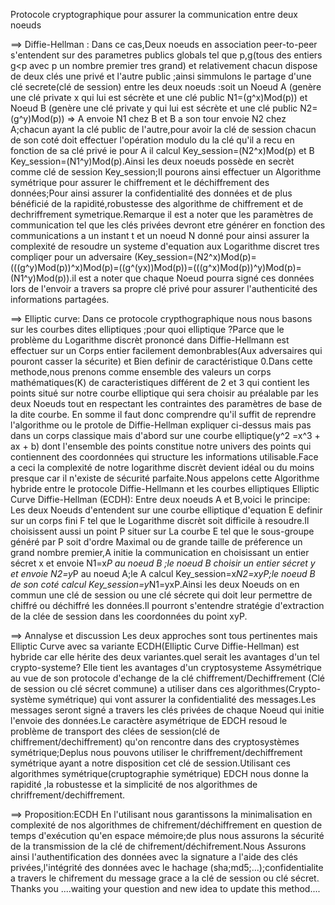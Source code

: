 
Protocole cryptographique pour assurer la communication entre deux noeuds

==> Diffie-Hellman :
  Dans ce cas,Deux noeuds en association peer-to-peer s'entendent sur des parametres publics globals tel que p,g(tous des entiers g<p avec p un nombre premier tres grand) et relativement chacun dispose de deux clés une privé et l'autre public ;ainsi simmulons le partage d'une clé secrete(clé de session) entre les deux noeuds :soit un Noeud A (genère une clé private x qui lui est sécrète et une clé public N1=(g^x)Mod(p)) et Noeud B (genère une clé private y qui lui est sécrète et une clé public N2=(g^y)Mod(p)) => A envoie N1 chez B et B a son tour envoie N2 chez A;chacun ayant la clé public de l'autre,pour avoir la clé de session chacun de son coté doit effectuer l'opération modulo du la clé qu'il a recu en fonction de sa clé privé ie pour A il calcul Key_session=(N2^x)Mod(p) et B Key_session=(N1^y)Mod(p).Ainsi les deux noeuds possède en secrèt comme clé de session Key_session;Il pourons ainsi effectuer un Algorithme symétrique pour assurer le chiffrement et le déchiffrement des données;Pour ainsi assurer la confidentialité des données et de plus bénéficié de la rapidité,robustesse des algorithme de chiffrement et de dechriffrement symetrique.Remarque il est a noter que les paramètres de communication tel que les clés privées devront etre générer en fonction des communications a un instant t et un noeud N donné pour ainsi assurer la complexité de resoudre un systeme d'equation aux Logarithme discret tres compliqer pour un adversaire (Key_session=(N2^x)Mod(p)=(((g^y)Mod(p))^x)Mod(p)=((g^(yx))Mod(p))=(((g^x)Mod(p))^y)Mod(p)=(N1^y)Mod(p)).il est a noter que chaque Noeud pourra signé ces données lors de l'envoir a travers sa propre clé privé pour assurer l'authenticité des informations partagées.
 
 ==> Elliptic curve:
   Dans ce protocole crypthographique nous nous basons sur les courbes dites elliptiques ;pour quoi elliptique ?Parce que le problème du Logarithme discrèt prononcé dans Diffie-Hellmann est effectuer sur  un Corps entier facilement demonbrables(Aux adversaires qui pouront casser la sécurite) et Bien definir de caractéristique 0.Dans cette methode,nous prenons comme ensemble des valeurs un corps mathématiques(K) de caracteristiques différent de 2 et 3 qui contient les points situé sur notre courbe elliptique qui sera choisir au préalable par les deux Noeuds tout en respectant les contraintes des paramètres de base de la dite courbe. En somme il faut donc comprendre qu'il suffit de reprendre l'algorithme ou le protole de Diffie-Hellman expliquer ci-dessus mais pas dans un corps classique mais d'abord sur une courbe elliptique(y^2 =x^3 + ax + b) dont l'ensemble des points constitue notre univers des points qui contiennent des coordonnées qui structure les informations utilisable.Face a ceci la complexité de notre logarithme discrèt devient idéal ou du moins presque car il n'existe de sécurité parfaite.Nous appelons cette Algorithme hybride entre le protocole Diffie-Hellmann et les courbes elliptiques Elliptic Curve Diffie-Hellman (ECDH): Entre deux noeuds A et B,voici le principe: Les deux Noeuds d'entendent sur une courbe elliptique d'equation E definir sur un corps fini F tel que le Logarithme discrèt soit difficile à resoudre.Il choisissent aussi un point P situer sur La courbe E tel que le sous-groupe généré par P soit d'ordre Maximal ou de grande taille de préference un grand nombre premier,A initie la communication en choisissant un entier sécret x et envoie N1=x*P au noeud B ;le noeud B choisir un entier sécret y et envoie N2=y*P au noeud A;le A calcul Key_session=x*N2=xyP;le noeud B de son coté calcul Key_session=y*N1=yxP.Ainsi les deux Noeuds on en commun une clé de session ou une clé sécrete qui doit leur permettre de chiffré ou déchiffré les données.Il pourront s'entendre stratégie d'extraction de la clée de session dans les coordonnées  du point xyP.
   
   ==> Annalyse et discussion
    Les deux approches sont tous pertinentes mais Elliptic Curve avec sa variante ECDH(Elliptic Curve Diffie-Hellman) est hybride car elle hérite des deux variantes.quel serait les avantages d'un tel crypto-systeme? Elle tient les avantages d'un cryptosysteme Assymétrique au vue de son protocole d'echange de la clé chiffrement/Dechiffrement (Clé de session ou clé sécret commune) a utiliser dans ces algorithmes(Crypto-système symétrique) qui vont assurer la confidentialité des messages.Les messages seront signé a travers les clés privées de chaque Noeud qui initie l'envoie des données.Le caractère asymétrique de EDCH resoud le problème de transport des clées de session(clé de chiffrement/dechiffrement) qu'on rencontre dans des cryptosystèmes symétrique;Deplus nous pouvons utiliser le chriffrement/dechiffrement symétrique ayant a notre disposition cet clé de session.Utilisant ces algorithmes symétrique(cruptographie symétrique) EDCH nous donne la rapidité ,la robustesse et la simplicité de nos algorithmes de chriffrement/dechiffrement.

   ==> Proposition:ECDH
   En l'utilisant nous garantissons la minimalisation en complexité de nos algorithmes de chifrement/déchiffrement en question de temps d'exécution qu'en espace mémoire;de plus nous assurons la sécurité de la transmission de la clé de chifrement/déchifrement.Nous Assurons ainsi l'authentification des données avec la signature a l'aide des clés privées,l'intégrité des données avec le hachage (sha;md5;...);confidentialite a travers le chifrement du message grace a la clé de session ou clé sécret.
  Thanks you ....waiting your question and new idea to update this method....
